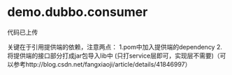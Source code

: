 # demo.dubbo.consumer
代码已上传

关键在于引用提供端的依赖，注意两点：
1.pom中加入提供端的dependency
2.将提供端的接口部分打成jar包导入lib中 (只打service层即可，实现层不需要)（可以参考http://blog.csdn.net/fangxiaoji/article/details/41846997）
